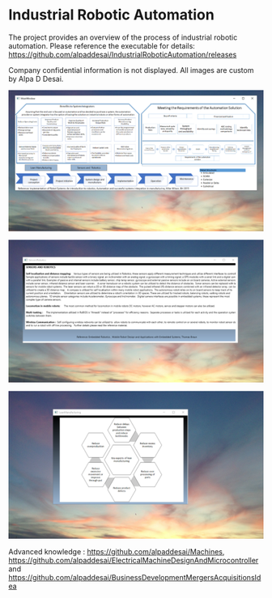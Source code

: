 # Industrial Robotic Automation 

The project provides an overview of the process of industrial robotic automation.  Please reference the executable for details: https://github.com/alpaddesai/IndustrialRoboticAutomation/releases

Company confidential information is not displayed. All images are custom by Alpa D Desai. 

![image](MainWindow.png)

![image](sensors.png)

![image](LeanManufacturing.png)

Advanced knowledge : https://github.com/alpaddesai/Machines,  https://github.com/alpaddesai/ElectricalMachineDesignAndMicrocontroller and https://github.com/alpaddesai/BusinessDevelopmentMergersAcquisitionsIdea
